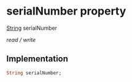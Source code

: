 


# serialNumber property






[String](https://api.dart.dev/stable/2.12.3/dart-core/String-class.html) serialNumber
  
_read / write_






## Implementation

```dart
String serialNumber;


```







